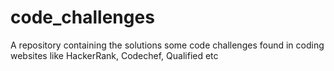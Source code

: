 # code_challenges
A repository containing the solutions some code challenges found in coding websites like HackerRank, Codechef, Qualified etc
